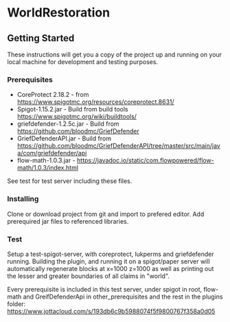# WorldRestoration

## Getting Started

These instructions will get you a copy of the project up and running on your local machine for development and testing purposes.

### Prerequisites
- CoreProtect 2.18.2 - from https://www.spigotmc.org/resources/coreprotect.8631/
- Spigot-1.15.2.jar - Build from build tools https://www.spigotmc.org/wiki/buildtools/
- griefdefender-1.2.5c.jar - Build from https://github.com/bloodmc/GriefDefender
- GriefDefenderAPI.jar - Build from https://github.com/bloodmc/GriefDefenderAPI/tree/master/src/main/java/com/griefdefender/api
- flow-math-1.0.3.jar - https://javadoc.io/static/com.flowpowered/flow-math/1.0.3/index.html

See test for test server including these files.

### Installing
Clone or download project from git and import to prefered editor.
Add prerequired jar files to referenced libraries.

### Test
Setup a test-spigot-server, with coreprotect, lukperms and griefdefender running.
Building the plugin, and running it on a spigot/paper server will automatically regenerate blocks at x=1000 z=1000 as well as printing out the lesser and greater boundaries of all claims in "world".

Every prerequisite is included in this test server, under spigot in root, flow-math and GreifDefenderApi in other_prerequisites and the rest in the plugins folder:
https://www.jottacloud.com/s/193db6c9b5988074f5f9800767f358a0d05
